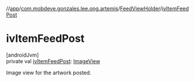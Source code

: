 //[app](../../../index.md)/[com.mobdeve.gonzales.lee.ong.artemis](../index.md)/[FeedViewHolder](index.md)/[ivItemFeedPost](iv-item-feed-post.md)

# ivItemFeedPost

[androidJvm]\
private val [ivItemFeedPost](iv-item-feed-post.md): [ImageView](https://developer.android.com/reference/kotlin/android/widget/ImageView.html)

Image view for the artwork posted.
